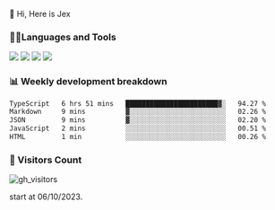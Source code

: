 👋 Hi, Here is Jex

 

### 🧑‍💻Languages and Tools

<code><a href="https://react.dev"><img src="https://api.iconify.design/logos:react.svg" /></a></code>
<code><a href="https://github.com/vuejs/core"><img src="https://api.iconify.design/logos:vue.svg" /></a></code> 
<code><a href="https://github.com/microsoft/TypeScript"><img src="https://api.iconify.design/logos:typescript-icon.svg" /></a></code>
<code><a href="https://threejs.org/"><img src="https://api.iconify.design/logos:threejs.svg" /></a></code>

### 📊 Weekly development breakdown

<!--START_SECTION:waka-->

```txt
TypeScript   6 hrs 51 mins   ███████████████████████▓░   94.27 %
Markdown     9 mins          ▓░░░░░░░░░░░░░░░░░░░░░░░░   02.26 %
JSON         9 mins          ▓░░░░░░░░░░░░░░░░░░░░░░░░   02.20 %
JavaScript   2 mins          ░░░░░░░░░░░░░░░░░░░░░░░░░   00.51 %
HTML         1 min           ░░░░░░░░░░░░░░░░░░░░░░░░░   00.26 %
```

<!--END_SECTION:waka-->


### 👀 Visitors Count

![gh_visitors](https://profile-counter.glitch.me/jexlau/count.svg)

start at 06/10/2023.
